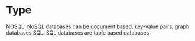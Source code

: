 # Type

NOSQL: NoSQL databases can be document based, key-value pairs, graph databases
SQL: SQL databases are table based databases